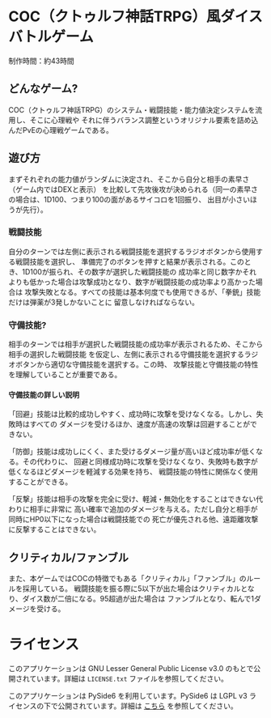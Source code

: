 # COC（クトゥルフ神話TRPG）風ダイスバトルゲーム
制作時間：約43時間

## どんなゲーム?
COC（クトゥルフ神話TRPG）のシステム・戦闘技能・能力値決定システムを流用し、そこに心理戦や それに伴うバランス調整というオリジナル要素を詰め込んだPvEの心理戦ゲームである。

## 遊び方
まずそれぞれの能力値がランダムに決定され、そこから自分と相手の素早さ（ゲーム内ではDEXと表示） を比較して先攻後攻が決められる（同一の素早さの場合は、1D100、つまり100の面があるサイコロを1回振り、 出目が小さいほうが先行）。

### 戦闘技能
自分のターンでは左側に表示される戦闘技能を選択するラジオボタンから使用する戦闘技能を選択し、 準備完了のボタンを押すと結果が表示される。このとき、1D100が振られ、その数字が選択した戦闘技能の 成功率と同じ数字かそれよりも低かった場合は攻撃成功となり、数字が戦闘技能の成功率より高かった場合は 攻撃失敗となる。すべての技能は基本何度でも使用できるが、「拳銃」技能だけは弾薬が3発しかないことに 留意しなければならない。

### 守備技能?
相手のターンでは相手が選択した戦闘技能の成功率が表示されるため、そこから相手の選択した戦闘技能 を仮定し、左側に表示される守備技能を選択するラジオボタンから適切な守備技能を選択する。この時、 攻撃技能と守備技能の特性を理解していることが重要である。

#### 守備技能の詳しい説明
「回避」技能は比較的成功しやすく、成功時に攻撃を受けなくなる。しかし、失敗時はすべての ダメージを受けるほか、速度が高速の攻撃は回避することができない。

「防御」技能は成功しにくく、また受けるダメージ量が高いほど成功率が低くなる。その代わりに、 回避と同様成功時に攻撃を受けなくなり、失敗時も数字が低くなるほどダメージを軽減する効果を持ち、 戦闘技能の特性に関係なく使用することができる。

「反撃」技能は相手の攻撃を完全に受け、軽減・無効化をすることはできない代わりに相手に非常に 高い確率で追加のダメージを与える。ただし自分と相手が同時にHP0以下になった場合は戦闘技能での 死亡が優先される他、遠距離攻撃に反撃することはできない。

## クリティカル/ファンブル
また、本ゲームではCOCの特徴でもある「クリティカル」「ファンブル」のルールを採用している。 戦闘技能を振る際に5以下が出た場合はクリティカルとなり、ダイス数が二倍になる。95超過が出た場合は ファンブルとなり、転んで1ダメージを受ける。


# ライセンス

このアプリケーションは GNU Lesser General Public License v3.0 のもとで公開されています。詳細は `LICENSE.txt` ファイルを参照してください。

このアプリケーションは PySide6 を利用しています。PySide6 は LGPL v3 ライセンスの下で公開されています。詳細は [こちら](https://www.qt.io/licensing/) を参照してください。